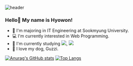 ![header](https://capsule-render.vercel.app/api?type=waving&color=auto&height=250&section=header&text=YOU%20CAN%20DO%20IT&fontSize=65)
### Hello👋 My name is Hyowon!

- 🏫 I'm majoring in IT Engineering at Sookmyung University.
- 💻 I'm currently interested in Web Programming.
- 📖 I'm currently studying <img src="https://img.shields.io/badge/React-61DAFB?style=for-the-badge&logo=React&logoColor=white">, <img src="https://img.shields.io/badge/Node.js-339933?style=for-the-badge&logo=Node.js&logoColor=white">
- 🐶 I love my dog, Guzzi.

<!-- ### 💙Activity💙
- IT Engineering Academy, WIN 12th member `2021.2 ~ 2022.2`
- IT Engineering Academy, WIN 13th president `2022.2 ~ 2023.2`
- Sookmyung Central Development Club, SOLUX 27th member `2022.2 ~ 2023.2`
- Sookmyung Central Development Club, SOLUX 28th OB memeber `2023.2 ~ ing`

### 📘Project📘 -->

<!--
**ymj07168/ymj07168** is a ✨ _special_ ✨ repository because its `README.md` (this file) appears on your GitHub profile.

Here are some ideas to get you started:

- 🔭 I’m currently working on ...
- 🌱 I’m currently learning ...
- 👯 I’m looking to collaborate on ...
- 🤔 I’m looking for help with ...
- 💬 Ask me about ...
- 📫 How to reach me: ...
- 😄 Pronouns: ...
- ⚡ Fun fact: ...
-->

[![Anurag's GitHub stats](https://github-readme-stats-git-masterrstaa-rickstaa.vercel.app/api?username=ymj07168&show_icons=true&bg_color=00000000)](https://github.com/ymj07168/github-readme-stats)
[![Top Langs](https://github-readme-stats-git-masterrstaa-rickstaa.vercel.app/api/top-langs/?username=ymj07168&layout=compact)](https://github.com/ymj07168/github-readme-stats)
